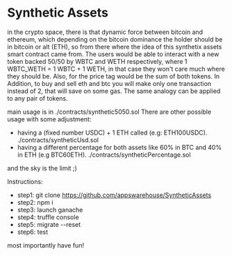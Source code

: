 <h1>Synthetic Assets</h1>

in the crypto space, there is that dynamic force between bitcoin and ethereum, which depending on the bitcoin dominance the holder should be in bitcoin or alt (ETH),
so from there where the idea of this synthetix assets smart contract came from. The users would be able to interact with a new token backed 50/50 by WBTC and WETH 
respectively, where 1 WBTC_WETH = 1 WBTC + 1 WETH, in that case they won't care much where they should be. Also, for the price tag would be the sum of both tokens.
In Addition, to buy and sell eth and btc you will make only one transaction instead of 2, that will save on some gas.
The same analogy can be applied to any pair of tokens.

main usage is in ./contracts/synthetic5050.sol
There are other possible usage with some adjustment:
- having a (fixed number USDC) + 1 ETH called (e.g: ETH100USDC). ./contracts/syntheticUsd.sol
- having a different percentage for both assets like 60% in BTC and 40% in ETH (e.g BTC60ETH). ./contracts/syntheticPercentage.sol

and the sky is the limit ;)

Instructions:

- step1: git clone https://github.com/appswarehouse/SyntheticAssets
- step2: npm i
- step3: launch ganache
- step4: truffle console
- step5: migrate --reset
- step6: test

most importantly have fun!
